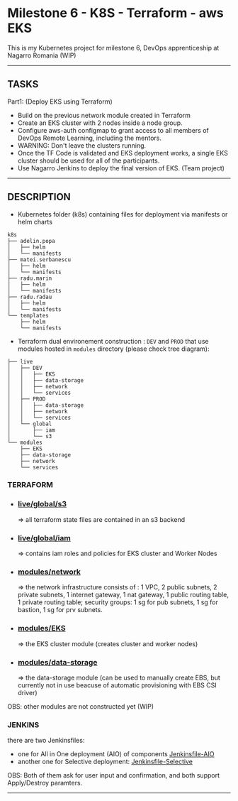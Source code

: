 # Milestone 6 - K8S - Terraform - aws EKS
This is my Kubernetes project for milestone 6, DevOps apprenticeship at Nagarro Romania (WIP)
***
## TASKS
Part1:  (Deploy EKS using Terraform)
- Build on the previous network module created in Terraform
- Create an EKS cluster with 2 nodes inside a node group. 
- Configure aws-auth configmap to grant access to all members of DevOps Remote Learning, including the mentors. 
- WARNING: Don't leave the clusters running. 
- Once the TF Code is validated and EKS deployment works, a single EKS cluster should be used for all of the participants. 
- Use Nagarro Jenkins to deploy the final version of EKS. (Team project)
***
## DESCRIPTION
- Kubernetes folder (k8s) containing files for deployment via manifests or helm charts
```
k8s
├── adelin.popa
│   ├── helm
│   └── manifests
├── matei.serbanescu
│   ├── helm
│   └── manifests
├── radu.marin
│   ├── helm
│   └── manifests
├── radu.radau
│   ├── helm
│   └── manifests
└── templates
    ├── helm
    └── manifests
```
- Terraform dual environement construction : `DEV` and `PROD` that use modules hosted in `modules` directory (please check tree diagram):
```
├── live
│   ├── DEV
│   │   ├── EKS
│   │   ├── data-storage
│   │   ├── network
│   │   └── services
│   ├── PROD
│   │   ├── data-storage
│   │   ├── network
│   │   └── services
│   └── global
│       ├── iam
│       └── s3
└── modules
    ├── EKS
    ├── data-storage
    ├── network
    └── services
```
### TERRAFORM
- ### [live/global/s3](https://github.com/radu-marin/milestone-6-k8s/tree/main/live/global/s3) 
	=> all terraform state files are contained in an s3 backend
- ### [live/global/iam](https://github.com/radu-marin/milestone-6-k8s/tree/main/live/global/iam)
	=> contains iam roles and policies for EKS cluster and Worker Nodes
- ### [modules/network](https://github.com/radu-marin/milestone-6-k8s/tree/main/modules/network)
	=> the network infrastructure consists of : 1 VPC, 2 public subnets, 2 private subnets, 1 internet gateway, 1 nat gateway, 1 public routing table, 1 private routing table; security groups: 1 sg for pub subnets, 1 sg for bastion, 1 sg for prv subnets.
- ### [modules/EKS](https://github.com/radu-marin/milestone-6-k8s/tree/main/modules/EKS)
	=> the EKS cluster module (creates cluster and worker nodes)
- ### [modules/data-storage](https://github.com/radu-marin/milestone-6-k8s/tree/main/modules/data-storage)
	=> the data-storage module (can be used to manually create EBS, but currently not in use beacuse of automatic provisioning with EBS CSI driver)

OBS: other modules are not constructed yet (WIP)

### JENKINS
there are two Jenkinsfiles:
- one for All in One deployment (AIO) of components
[Jenkinsfile-AIO](https://github.com/radu-marin/milestone-6-k8s/blob/main/Jenkinsfile-AIO)
- another one for Selective deployment:
[Jenkinsfile-Selective](https://github.com/radu-marin/milestone-6-k8s/blob/main/Jenkinsfile-Selective)

OBS: Both of them ask for user input and confirmation, and both support Apply/Destroy paramters.
***



